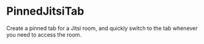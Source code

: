 # PinnedJitsiTab
Create a pinned tab for a Jitsi room, and quickly switch to the tab whenever you need to access the room.
